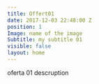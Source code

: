 ```yaml
---
title: Offert01
date: 2017-12-03 22:48:00 Z
position: 1
Image: name of the image
Subtitle: my subtitle 01
visible: false
layout: home
---
```


oferta 01 descruption